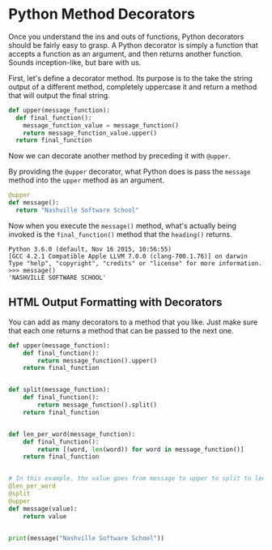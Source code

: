 # Python Method Decorators

Once you understand the ins and outs of functions, Python decorators should be fairly easy to grasp.
A Python decorator is simply a function that accepts a function as an argument, and then returns another function.
Sounds inception-like, but bare with us.

First, let's define a decorator method.
Its purpose is to the take the string output of a different method, completely uppercase it and return a method that will output the final string.

```py
def upper(message_function):
  def final_function():
    message_function_value = message_function()
    return message_function_value.upper()
  return final_function
```

Now we can decorate another method by preceding it with `@upper`.

By providing the `@upper` decorator, what Python does is pass the `message` method into the `upper` method as an argument.

```py
@upper
def message():
  return "Nashville Software School"
```

Now when you execute the `message()` method, what's actually being invoked is the `final_function()` method that the `heading()` returns.

```
Python 3.6.0 (default, Nov 16 2015, 10:56:55) 
[GCC 4.2.1 Compatible Apple LLVM 7.0.0 (clang-700.1.76)] on darwin
Type "help", "copyright", "credits" or "license" for more information.
>>> message()
'NASHVILLE SOFTWARE SCHOOL'
```

## HTML Output Formatting with Decorators

You can add as many decorators to a method that you like. Just make sure that each one returns a method that can be passed to the next one.

```py
def upper(message_function):
    def final_function():
        return message_function().upper()
    return final_function


def split(message_function):
    def final_function():
        return message_function().split()
    return final_function


def len_per_word(message_function):
    def final_function():
        return [(word, len(word)) for word in message_function()]
    return final_function


# In this example, the value goes from message to upper to split to len_per_word
@len_per_word
@split
@upper
def message(value):
    return value


print(message("Nashville Software School"))
```
